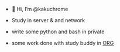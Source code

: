 - 👋 Hi, I’m @kakuchrome

- Study in server & and network 
- write some python and bash in private

- some work done with study buddy in [ORG](https://github.com/Linux-Database)



<!---
kakuchrome/kakuchrome is a ✨ special ✨ repository because its `README.md` (this file) appears on your GitHub profile.
You can click the Preview link to take a look at your changes.
--->

